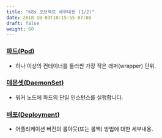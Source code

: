 ```yaml
---
title: "K8s 오브젝트 세부내용 (1/2)"
date: 2018-10-03T10:15:55-07:00
draft: false
weight: 60
---
```


### [파드(Pod)](https://kubernetes.io/docs/concepts/workloads/pods/pod/)
* 하나 이상의 컨테이너를 둘러싼 가장 작은 래퍼(wrapper) 단위.

### [데몬셋(DaemonSet)](https://kubernetes.io/docs/concepts/workloads/controllers/daemonset/)
* 워커 노드에 파드의 단일 인스턴스를 실행합니다.

### [배포(Deployment)](https://kubernetes.io/docs/concepts/workloads/controllers/deployment/)
* 어플리케이션 버전의 롤아웃(또는 롤백) 방법에 대한 세부내용.
